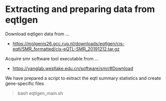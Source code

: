 # Extracting and preparing data from eqtlgen

Download eqtlgen data from ...
- https://molgenis26.gcc.rug.nl/downloads/eqtlgen/cis-eqtl/SMR_formatted/cis-eQTL-SMR_20191212.tar.gz

Acquire smr software tool executable from ...
- https://yanglab.westlake.edu.cn/software/smr/#Download

We have prepared a script to extract the eqtl summary statistics and create gene-specific files
> bash eqtlgen_main.sh <path to smr software executable> <path to directory containing eqtl sumstat file> <path to output intermediate files: data split by chr> <path to snp reference file: SNPs to keep in analysis> <path to output gene specific files>

